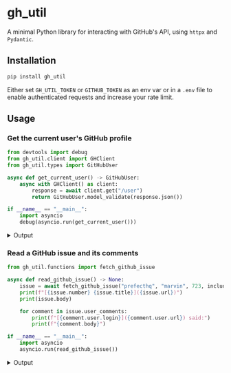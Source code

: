 # gh_util

A minimal Python library for interacting with GitHub's API, using `httpx` and `Pydantic`.

## Installation

```bash
pip install gh_util
```

Either set `GH_UTIL_TOKEN` or `GITHUB_TOKEN` as an env var or in a `.env` file to enable authenticated requests and increase your rate limit.

## Usage

### Get the current user's GitHub profile
```python
from devtools import debug
from gh_util.client import GHClient
from gh_util.types import GitHubUser

async def get_current_user() -> GitHubUser:
    async with GHClient() as client:
        response = await client.get("/user")
        return GitHubUser.model_validate(response.json())

if __name__ == "__main__":
    import asyncio
    debug(asyncio.run(get_current_user()))
```
<details>
<summary>Output</summary>

```python
# [01/22/24 00:23:18] DEBUG    gh_util.client: AUTH: Using GitHub token set in environment via `GH_UTIL_TOKEN`
<ipython-input-1-8745118bb0ba>:12 <module>
    asyncio.run(get_current_user()): GitHubUser(
        login='zzstoatzz',
        url=Url('https://api.github.com/users/zzstoatzz'),
        id=31014960,
        node_id='MDQ6VXNlcjMxMDE0OTYw',
        avatar_url='https://avatars.githubusercontent.com/u/31014960?v=4',
        gravatar_id='',
        html_url='https://github.com/zzstoatzz',
        followers_url='https://api.github.com/users/zzstoatzz/followers',
        following_url='https://api.github.com/users/zzstoatzz/following{/other_user}',
        gists_url='https://api.github.com/users/zzstoatzz/gists{/gist_id}',
        starred_url='https://api.github.com/users/zzstoatzz/starred{/owner}{/repo}',
        subscriptions_url='https://api.github.com/users/zzstoatzz/subscriptions',
        organizations_url='https://api.github.com/users/zzstoatzz/orgs',
        repos_url='https://api.github.com/users/zzstoatzz/repos',
        events_url='https://api.github.com/users/zzstoatzz/events{/privacy}',
        received_events_url='https://api.github.com/users/zzstoatzz/received_events',
        type='User',
        site_admin=False,
        name='nate nowack',
        company='@PrefectHQ ',
        blog='askmarvin.ai',
        location='Chicago, IL',
        email='nate@prefect.io',
        hireable=None,
        bio=(
            'data + software engineering @ Prefect\r\n'
            '\r\n'
            'building PrefectHQ/marvin'
        ),
        twitter_username=None,
        public_repos=52,
        public_gists=23,
        followers=47,
        following=12,
        created_at='2017-08-14T18:02:41Z',
        updated_at='2024-01-17T14:34:54Z',
        private_gists=15,
        total_private_repos=6,
        owned_private_repos=6,
        disk_usage=179750,
        collaborators=0,
        two_factor_authentication=True,
        plan={
            'name': 'pro',
            'space': 976562499,
            'collaborators': 0,
            'private_repos': 9999,
        },
    ) (GitHubUser)

```
</details>

### Read a GitHub issue and its comments
```python
from gh_util.functions import fetch_github_issue

async def read_github_issue() -> None:
    issue = await fetch_github_issue("prefecthq", "marvin", 723, include_comments=True)
    print(f"[{issue.number} {issue.title}]({issue.url})")
    print(issue.body)

    for comment in issue.user_comments:
        print(f"[{comment.user.login}]({comment.user.url}) said:")
        print(f"{comment.body}")

if __name__ == "__main__":
    import asyncio
    asyncio.run(read_github_issue())
```

<details>
<summary>Output</summary>
# [723 Dependency error with `openai`](https://api.github.com/repos/PrefectHQ/marvin/issues/723)

### First check

- [X] I added a descriptive title to this issue.
- [X] I used the GitHub search to try to find a similar issue and didn't find one.
- [X] I searched the Marvin documentation for this issue.

### Bug summary

I am getting the error ```bash ImportError: cannot import name 'OpenAI' from 'openai' ``` when trying to run a simple marvin ai function.

When tried to fix this using `pip install openai --upgrade` I get the error:
` ERROR: pip's dependency resolver does not currently take into account all the packages that are installed. This behaviour is the source of the following dependency conflicts.
marvin 1.5.6 requires openai<1.0.0,>=0.27.8, but you have openai 1.6.1 which is incompatible.
`

### Reproduction

```python3
My code:

from marvin import ai_model
from pydantic import BaseModel, Field
from openai import OpenAI
import os
from dotenv import load_dotenv

load_dotenv()

client = OpenAI(api_key=os.getenv('OPENAI_API_KEY))


class Location(BaseModel):
    city: str
    state_abbreviation: str = Field(
        ..., description="The two-letter state abbreviation"
    )


ai_model(Location, client=client)("The Big Apple")



When running this using `python marvin_scirpt.py` I am getting the mentioned error.
```


### Error

_No response_

### Versions

```Text
Version:		1.5.6
Python version:		3.11.4
OS/Arch:		darwin/arm64
```


### Additional context

_No response_
[zzstoatzz](https://api.github.com/users/zzstoatzz) said:
hi @cyai - this is our fault since our docs suggest 1.5.6 has 2.x syntax

please install from main instead (for now)
```
pip install git+https://github.com/PrefectHQ/marvin.git
```
[zzstoatzz](https://api.github.com/users/zzstoatzz) said:
hi @cyai - we've released marvin 2.1, so `pip install -U marvin` to upgrade and the docs should now be in line with that version :)
```

... and more at [gh_util/functions.py](src/gh_util/functions.py)

## Development

```bash
git clone https://github.com/zzstoatzz/gh.git
cd gh
python -m venv gh_util
source gh_util/bin/activate
pip install -e .
```